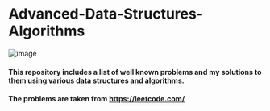 # Advanced-Data-Structures-Algorithms
  
![image](https://github.com/user-attachments/assets/db784991-a716-40eb-822a-6077340e119f)

#### This repository includes a list of well known problems and my solutions to them using various data structures and algorithms. 
#### The problems are taken from https://leetcode.com/
  
   
   
     
   

